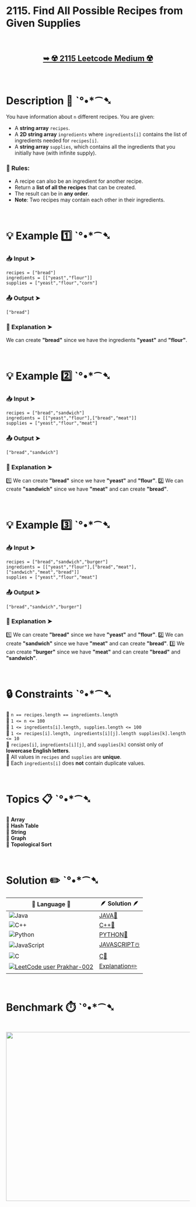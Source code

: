 # 2115. Find All Possible Recipes from Given Supplies

</br>

<h2 align="center"> 

<a href="https://leetcode.com/problems/find-all-possible-recipes-from-given-supplies/?envType=daily-question&envId=2025-03-20"><strong>➥ ☢️ 2115 Leetcode Medium ☢️ </strong></a>
</h2>

</br>

#  Description 📜 ˋ°•*⁀➷

You have information about `n` different recipes. You are given:
- A **string array** `recipes`.
- A **2D string array** `ingredients` where `ingredients[i]` contains the list of ingredients needed for `recipes[i]`.
- A **string array** `supplies`, which contains all the ingredients that you initially have (with infinite supply).

### 🔹 Rules:
- A recipe can also be an ingredient for another recipe.
- Return a **list of all the recipes** that can be created.
- The result can be in **any order**.
- **Note**: Two recipes may contain each other in their ingredients.

</br>


# 💡 Example 1️⃣ ˋ°•*⁀➷

### 📥 Input ➤ 
```plaintext
recipes = ["bread"]
ingredients = [["yeast","flour"]]
supplies = ["yeast","flour","corn"]
```

### 📤 Output ➤ 
```plaintext
["bread"]
```

### 🔦 Explanation ➤ 
We can create **"bread"** since we have the ingredients **"yeast"** and **"flour"**.

</br>

# 💡 Example 2️⃣ ˋ°•*⁀➷

### 📥 Input ➤ 
```plaintext
recipes = ["bread","sandwich"]
ingredients = [["yeast","flour"],["bread","meat"]]
supplies = ["yeast","flour","meat"]
```

### 📤 Output ➤ 
```plaintext
["bread","sandwich"]
```

### 🔦 Explanation ➤ 
1️⃣ We can create **"bread"** since we have **"yeast"** and **"flour"**.
2️⃣ We can create **"sandwich"** since we have **"meat"** and can create **"bread"**.

</br>

# 💡 Example 3️⃣ ˋ°•*⁀➷

### 📥 Input ➤ 
```plaintext
recipes = ["bread","sandwich","burger"]
ingredients = [["yeast","flour"],["bread","meat"],["sandwich","meat","bread"]]
supplies = ["yeast","flour","meat"]
```

### 📤 Output ➤ 
```plaintext
["bread","sandwich","burger"]
```

### 🔦 Explanation ➤ 
1️⃣ We can create **"bread"** since we have **"yeast"** and **"flour"**.
2️⃣ We can create **"sandwich"** since we have **"meat"** and can create **"bread"**.
3️⃣ We can create **"burger"** since we have **"meat"** and can create **"bread"** and **"sandwich"**.

</br>

# 🔒 Constraints ˋ°•*⁀➷

🔹 `n == recipes.length == ingredients.length`  
🔹 `1 <= n <= 100`  
🔹 `1 <= ingredients[i].length, supplies.length <= 100`  
🔹 `1 <= recipes[i].length, ingredients[i][j].length supplies[k].length <= 10`  
🔹 `recipes[i]`, `ingredients[i][j]`, and `supplies[k]` consist only of **lowercase English letters**.  
🔹 All values in `recipes` and `supplies` are **unique**.  
🔹 Each `ingredients[i]` does **not** contain duplicate values.  

</br>

# Topics 📋 ˋ°•*⁀➷

🔸 **Array**  
🔸 **Hash Table**  
🔸 **String**  
🔸 **Graph**  
🔸 **Topological Sort**

</br>

# Solution ✏️ ˋ°•*⁀➷

| 📒 Language 📒  | 🪶 Solution 🪶 |
| ------------- | ------------- |
|  ![Java](https://img.shields.io/badge/java-%23ED8B00.svg?style=for-the-badge&logo=openjdk&logoColor=white)  | [JAVA🍁]() |
|  ![C++](https://img.shields.io/badge/c++-%2300599C.svg?style=for-the-badge&logo=c%2B%2B&logoColor=white)  | [C++🎲]()  |
|  ![Python](https://img.shields.io/badge/python-3670A0?style=for-the-badge&logo=python&logoColor=ffdd54)    | [PYTHON🍰]() |
| ![JavaScript](https://img.shields.io/badge/javascript-%23323330.svg?style=for-the-badge&logo=javascript&logoColor=%23F7DF1E)   | [JAVASCRIPT☃️]() |
|   ![C](https://img.shields.io/badge/c-%2300599C.svg?style=for-the-badge&logo=c&logoColor=white)   | [C💖]()  |
| [![LeetCode user Prakhar-002](https://img.shields.io/badge/dynamic/json?style=for-the-badge&labelColor=black&color=%23ffa116&label=Solved&query=solvedOverTotal&url=https%3A%2F%2Fleetcode-badge.vercel.app%2Fapi%2Fusers%2FPrakhar-002&logo=leetcode&logoColor=yellow)](https://leetcode.com/Prakhar-002/)  | [Explanation✏️]() |

</br>

# Benchmark ⏱️ ˋ°•*⁀➷

<h1  align="center" >

<img src ="" width = "700px" height="462px" />

</h1>
